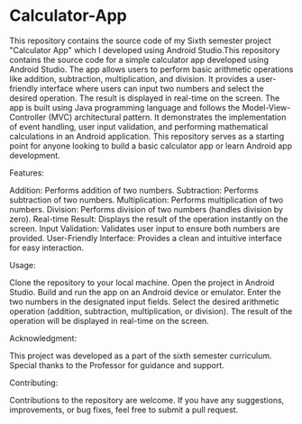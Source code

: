 # Calculator-App
This repository contains the source code of my Sixth semester project "Calculator App" which I developed using Android Studio.This repository contains the source code for a simple calculator app developed using Android Studio. The app allows users to perform basic arithmetic operations like addition, subtraction, multiplication, and division. It provides a user-friendly interface where users can input two numbers and select the desired operation. The result is displayed in real-time on the screen. The app is built using Java programming language and follows the Model-View-Controller (MVC) architectural pattern. It demonstrates the implementation of event handling, user input validation, and performing mathematical calculations in an Android application. This repository serves as a starting point for anyone looking to build a basic calculator app or learn Android app development.

Features:

Addition: Performs addition of two numbers.
Subtraction: Performs subtraction of two numbers.
Multiplication: Performs multiplication of two numbers.
Division: Performs division of two numbers (handles division by zero).
Real-time Result: Displays the result of the operation instantly on the screen.
Input Validation: Validates user input to ensure both numbers are provided.
User-Friendly Interface: Provides a clean and intuitive interface for easy interaction.

Usage:

Clone the repository to your local machine.
Open the project in Android Studio.
Build and run the app on an Android device or emulator.
Enter the two numbers in the designated input fields.
Select the desired arithmetic operation (addition, subtraction, multiplication, or division).
The result of the operation will be displayed in real-time on the screen.

Acknowledgment:

This project was developed as a part of the sixth semester curriculum. Special thanks to the Professor for guidance and support.

Contributing:

Contributions to the repository are welcome. If you have any suggestions, improvements, or bug fixes, feel free to submit a pull request.
